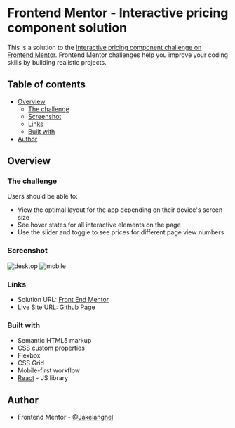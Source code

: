 # Frontend Mentor - Interactive pricing component solution

This is a solution to the [Interactive pricing component challenge on Frontend Mentor](https://www.frontendmentor.io/challenges/interactive-pricing-component-t0m8PIyY8). Frontend Mentor challenges help you improve your coding skills by building realistic projects.

## Table of contents

-   [Overview](#overview)
    -   [The challenge](#the-challenge)
    -   [Screenshot](#screenshot)
    -   [Links](#links)
    -   [Built with](#built-with)
-   [Author](#author)

## Overview

### The challenge

Users should be able to:

-   View the optimal layout for the app depending on their device's screen size
-   See hover states for all interactive elements on the page
-   Use the slider and toggle to see prices for different page view numbers

### Screenshot

![desktop](./screenshot-dsk-top.jpg)
![mobile](./screenshot-mbl.jpg)

### Links

-   Solution URL: [Front End Mentor](https://www.frontendmentor.io/solutions/this-was-my-first-project-using-react-axiT8XNo4)
-   Live Site URL: [Github Page](https://jakelanghel.github.io/pricing-comp/)

### Built with

-   Semantic HTML5 markup
-   CSS custom properties
-   Flexbox
-   CSS Grid
-   Mobile-first workflow
-   [React](https://reactjs.org/) - JS library

## Author

-   Frontend Mentor - [@Jakelanghel](https://www.frontendmentor.io/profile/Jakelanghel)
